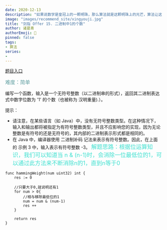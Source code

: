 ```yaml
---
date: 2020-12-13
description: "如果说数学是皇冠上的一颗明珠，那么算法就是这颗明珠上的光芒，算法让这颗明珠更加熠熠生辉，为科技进步和社会发展照亮了前进的路"
image: "images/recommend_site/xingyouji.jpg"
title: "剑指 Offer 15. 二进制中1的个数"
author: 诸葛青
authorEmoji: 🎅
pinned: false
tags:
- 算法
series:
-  
---
```

[题目入口](https://leetcode-cn.com/problems/er-jin-zhi-zhong-1de-ge-shu-lcof/)

<font color=CadetBlue size=3 >难度：简单</font>

编写一个函数，输入是一个无符号整数（以二进制串的形式），返回其二进制表达式中数字位数为 '1' 的个数（也被称为 汉明重量).）。

提示：

* 请注意，在某些语言（如 Java）中，没有无符号整数类型。在这种情况下，输入和输出都将被指定为有符号整数类型，并且不应影响您的实现，因为无论整数是有符号的还是无符号的，其内部的二进制表示形式都是相同的。
* 在 Java 中，编译器使用 二进制补码 记法来表示有符号整数。因此，在上面的 示例 3 中，输入表示有符号整数 -3。
<font color=Turquoise size=4>   </font>
<font color=Turquoise size=4>   </font>
<font color=Turquoise size=4>解题思路：根据位运算知识，我们可以知道当 n & (n-1)时，会消除一位最低位的1，可以通过此方法来不断消除n的1，直到n等于0</font>

```golang
func hammingWeight(num uint32) int {
    res := 0

    //只要大于0,就说明还有1
    for num > 0{
        //相与移除最低位的1
        num = num & (num-1)
        res ++
    }
    
    return res
}
```